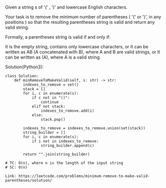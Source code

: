 Given a string s of '(' , ')' and lowercase English characters. 

Your task is to remove the minimum number of parentheses ( '(' or ')', in any positions ) so that the resulting parentheses string is valid and return any valid string.

Formally, a parentheses string is valid if and only if:

It is the empty string, contains only lowercase characters, or
It can be written as AB (A concatenated with B), where A and B are valid strings, or
It can be written as (A), where A is a valid string.

Solution(Python3):
```
class Solution:
    def minRemoveToMakeValid(self, s: str) -> str:
        indexes_to_remove = set()
        stack = []
        for i, c in enumerate(s):
            if c not in "()":
                continue
            elif not stack:
                indexes_to_remove.add(i)
            else:
                stack.pop()
                
        indexes_to_remove = indexes_to_remove.union(set(stack))
        string_builder = []
        for i, c in enumerate(s):
            if i not in indexes_to_remove:
                string_builder.append(c)
                
        return "".join(string_builder)

# TC: O(n), where n is the length of the input string
# SC: O(n)
```
```
Link: https://leetcode.com/problems/minimum-remove-to-make-valid-parentheses/solution/
```
